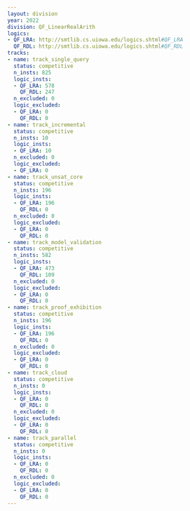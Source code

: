 ```yaml
---
layout: division
year: 2022
division: QF_LinearRealArith
logics: 
- QF_LRA: http://smtlib.cs.uiowa.edu/logics.shtml#QF_LRA
  QF_RDL: http://smtlib.cs.uiowa.edu/logics.shtml#QF_RDL
tracks:
- name: track_single_query
  status: competitive
  n_insts: 825
  logic_insts:
  - QF_LRA: 578
    QF_RDL: 247
  n_excluded: 0
  logic_excluded:
  - QF_LRA: 0
    QF_RDL: 0
- name: track_incremental
  status: competitive
  n_insts: 10
  logic_insts:
  - QF_LRA: 10
  n_excluded: 0
  logic_excluded:
  - QF_LRA: 0
- name: track_unsat_core
  status: competitive
  n_insts: 196
  logic_insts:
  - QF_LRA: 196
    QF_RDL: 0
  n_excluded: 0
  logic_excluded:
  - QF_LRA: 0
    QF_RDL: 0
- name: track_model_validation
  status: competitive
  n_insts: 582
  logic_insts:
  - QF_LRA: 473
    QF_RDL: 109
  n_excluded: 0
  logic_excluded:
  - QF_LRA: 0
    QF_RDL: 0
- name: track_proof_exhibition
  status: competitive
  n_insts: 196
  logic_insts:
  - QF_LRA: 196
    QF_RDL: 0
  n_excluded: 0
  logic_excluded:
  - QF_LRA: 0
    QF_RDL: 0
- name: track_cloud
  status: competitive
  n_insts: 0
  logic_insts:
  - QF_LRA: 0
    QF_RDL: 0
  n_excluded: 0
  logic_excluded:
  - QF_LRA: 0
    QF_RDL: 0
- name: track_parallel
  status: competitive
  n_insts: 0
  logic_insts:
  - QF_LRA: 0
    QF_RDL: 0
  n_excluded: 0
  logic_excluded:
  - QF_LRA: 0
    QF_RDL: 0
---
```


